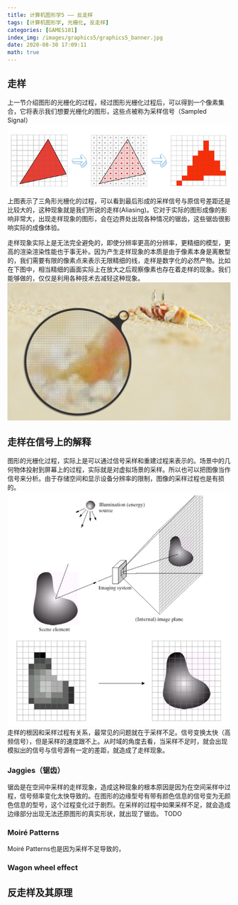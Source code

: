 ```yaml
---
title: 计算机图形学5 —— 反走样
tags: [计算机图形学, 光栅化, 反走样]
categories: [GAMES101]
index_img: /images/graphics5/graphics5_banner.jpg
date: 2020-08-30 17:09:11
math: true
---
```


## 走样
上一节介绍图形的光栅化的过程，经过图形光栅化过程后，可以得到一个像素集合，它将表示我们想要光栅化的图形，这些点被称为采样信号（Sampled Signal）
![](/images/graphics5/graphics5_sample.png)
上图表示了三角形光栅化的过程，可以看到最后形成的采样信号与原信号差距还是比较大的，这种现象就是我们所说的走样(Aliasing)。它对于实际的图形成像的影响非常大，出现走样现象的图形，会在边界处出现各种情况的锯齿，这些锯齿很影响实际的成像体验。

走样现象实际上是无法完全避免的，即使分辨率更高的分辨率，更精细的模型，更高的渲染渲染性能也于事无补。因为产生走样现象的本质是由于像素本身是离散型的，我们需要有限的像素点来表示无限精细的线，走样是数字化的必然产物。比如在下图中，相当精细的画面实际上在放大之后观察像素也存在着走样的现象。我们能够做的，仅仅是利用各种技术去减轻这种现象。
![](/images/graphics5/graphics5_aliasing.png)

## 走样在信号上的解释
图形的光栅化过程，实际上是可以通过信号采样和重建过程来表示的。场景中的几何物体投射到屏幕上的过程，实际就是对虚拟场景的采样。所以也可以把图像当作信号来分析。由于存储空间和显示设备分辨率的限制，图像的采样过程也是有损的。
![](/images/graphics5/graphics5_reconstructed.png)
走样的根因和采样过程有关系，最常见的问题就在于采样不足。信号变换太快（高频信号），但是采样的速度跟不上。从时域的角度去看，当采样不足时，就会出现模拟出的信号与信号源有一定的差距，就造成了走样现象。

### Jaggies（锯齿）
锯齿是在空间中采样的走样现象，造成这种现象的根本原因是因为在空间采样中过程，信号频率变化太快导致的。在图形的边缘型号有带有颜色信息的信号变为无颜色信息的型号，这个过程变化过于剧烈。在采样的过程中如果采样不足，就会造成边缘部分出现无法还原图形的真实形状，就出现了锯齿。
TODO
### Moiré Patterns
Moiré Patterns也是因为采样不足导致的，
### Wagon wheel effect

## 反走样及其原理
